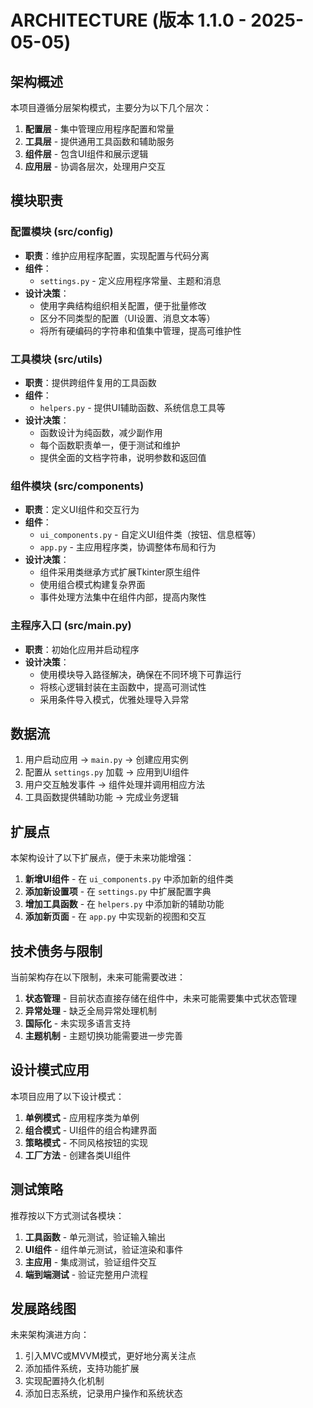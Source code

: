 # ARCHITECTURE (版本 1.1.0 - 2025-05-05)


## 架构概述

本项目遵循分层架构模式，主要分为以下几个层次：

1. **配置层** - 集中管理应用程序配置和常量
2. **工具层** - 提供通用工具函数和辅助服务
3. **组件层** - 包含UI组件和展示逻辑
4. **应用层** - 协调各层次，处理用户交互

## 模块职责

### 配置模块 (src/config)

- **职责**：维护应用程序配置，实现配置与代码分离
- **组件**：
  - `settings.py` - 定义应用程序常量、主题和消息
- **设计决策**：
  - 使用字典结构组织相关配置，便于批量修改
  - 区分不同类型的配置（UI设置、消息文本等）
  - 将所有硬编码的字符串和值集中管理，提高可维护性

### 工具模块 (src/utils)

- **职责**：提供跨组件复用的工具函数
- **组件**：
  - `helpers.py` - 提供UI辅助函数、系统信息工具等
- **设计决策**：
  - 函数设计为纯函数，减少副作用
  - 每个函数职责单一，便于测试和维护
  - 提供全面的文档字符串，说明参数和返回值

### 组件模块 (src/components)

- **职责**：定义UI组件和交互行为
- **组件**：
  - `ui_components.py` - 自定义UI组件类（按钮、信息框等）
  - `app.py` - 主应用程序类，协调整体布局和行为
- **设计决策**：
  - 组件采用类继承方式扩展Tkinter原生组件
  - 使用组合模式构建复杂界面
  - 事件处理方法集中在组件内部，提高内聚性

### 主程序入口 (src/main.py)

- **职责**：初始化应用并启动程序
- **设计决策**：
  - 使用模块导入路径解决，确保在不同环境下可靠运行
  - 将核心逻辑封装在主函数中，提高可测试性
  - 采用条件导入模式，优雅处理导入异常

## 数据流

1. 用户启动应用 → `main.py` → 创建应用实例
2. 配置从 `settings.py` 加载 → 应用到UI组件
3. 用户交互触发事件 → 组件处理并调用相应方法
4. 工具函数提供辅助功能 → 完成业务逻辑

## 扩展点

本架构设计了以下扩展点，便于未来功能增强：

1. **新增UI组件** - 在 `ui_components.py` 中添加新的组件类
2. **添加新设置项** - 在 `settings.py` 中扩展配置字典
3. **增加工具函数** - 在 `helpers.py` 中添加新的辅助功能
4. **添加新页面** - 在 `app.py` 中实现新的视图和交互

## 技术债务与限制

当前架构存在以下限制，未来可能需要改进：

1. **状态管理** - 目前状态直接存储在组件中，未来可能需要集中式状态管理
2. **异常处理** - 缺乏全局异常处理机制
3. **国际化** - 未实现多语言支持
4. **主题机制** - 主题切换功能需要进一步完善

## 设计模式应用

本项目应用了以下设计模式：

1. **单例模式** - 应用程序类为单例
2. **组合模式** - UI组件的组合构建界面
3. **策略模式** - 不同风格按钮的实现
4. **工厂方法** - 创建各类UI组件

## 测试策略

推荐按以下方式测试各模块：

1. **工具函数** - 单元测试，验证输入输出
2. **UI组件** - 组件单元测试，验证渲染和事件
3. **主应用** - 集成测试，验证组件交互
4. **端到端测试** - 验证完整用户流程

## 发展路线图

未来架构演进方向：

1. 引入MVC或MVVM模式，更好地分离关注点
2. 添加插件系统，支持功能扩展
3. 实现配置持久化机制
4. 添加日志系统，记录用户操作和系统状态 